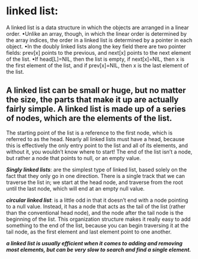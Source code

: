 # linked list:

A linked list is a data structure in which the objects are arranged in a linear order.
•Unlike an array, though, in which the linear order is determined by the array indices, the order in a linked list is determined by a pointer in each object.
•In the doubly linked lists along the key field there are two pointer fields: prev[x] points to the previous, and next[x] points to the next element of the list.
•If head[L]=NIL, then the list is empty, if next[x]=NIL, then x is the first element of the list, and if prev[x]=NIL, then x is the last element of the list.


## A linked list can be small or huge, but no matter the size, the parts that make it up are actually fairly simple. A linked list is made up of a series of nodes, which are the elements of the list.
The starting point of the list is a reference to the first node, which is referred to as the head. Nearly all linked lists must have a head, because this is effectively the only entry point to the list and all of its elements, and without it, you wouldn’t know where to start! The end of the list isn’t a node, but rather a node that points to null, or an empty value.

***Singly linked lists***: are the simplest type of linked list, based solely on the fact that they only go in one direction. There is a single track that we can traverse the list in; we start at the head node, and traverse from the root until the last node, which will end at an empty null value.

***circular linked list***: is a little odd in that it doesn’t end with a node pointing to a null value. Instead, it has a node that acts as the tail of the list (rather than the conventional head node), and the node after the tail node is the beginning of the list. This organization structure makes it really easy to add something to the end of the list, because you can begin traversing it at the tail node, as the first element and last element point to one another.

***a linked list is usually efficient when it comes to adding and removing most elements, but can be very slow to search and find a single element.***

